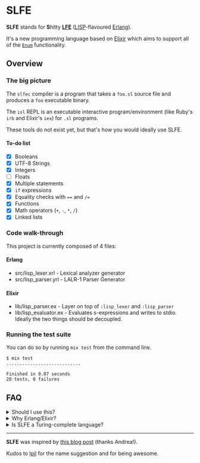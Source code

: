 # SLFE

**SLFE** stands for **S**hitty [**LFE**](http://lfe.io/) ([LISP](https://www.common-lisp.net/)-flavoured [Erlang](http://www.erlang.org/)).

It's a new programming language based on [Elixir](https://github.com/elixir-lang/elixir) which aims to support all of the [`Enum`](http://elixir-lang.org/docs/stable/elixir/Enum.html) functionality.

## Overview

### The big picture

The `slfec` compiler is a program that takes a `foo.sl` source file and produces a `foo` executable binary.

The `isl` REPL is an executable interactive program/environment (like Ruby's `irb` and Elixir's `iex`) for `.sl` programs.

These tools do not exist yet, but that's how you would ideally use SLFE.

#### To-do list

- [x] Booleans
- [x] UTF-8 Strings
- [x] Integers
- [ ] Floats
- [x] Multiple statements
- [x] `if` expressions
- [x] Equality checks with `==` and `/=`
- [x] Functions
- [x] Math operators (`+`, `-`, `*`, `/`)
- [x] Linked lists

### Code walk-through

This project is currently composed of 4 files:

#### Erlang

- src/lisp_lexer.xrl - Lexical analyzer generator
- src/lisp_parser.yrl - LALR-1 Parser Generator

#### Elixir

- lib/lisp_parser.ex - Layer on top of `:lisp_lexer` and `:lisp_parser`
- lib/lisp_evaluator.ex - Evaluates s-expressions and writes to stdio. Ideally the two things should be decoupled.

### Running the test suite

You can do so by running `mix test` from the command line.

    $ mix test
    ............................

    Finished in 0.07 seconds
    28 tests, 0 failures


## FAQ

<details>
  <summary>Should I use this?</summary>

Probably not. This is actually just an experiment, so I wouldn't recommend people using it to build actual programs. But feel free to use it anyway if you want.
</details>

<details>
  <summary>Why Erlang/Elixir?</summary>

[`leex`](http://erlang.org/doc/man/leex.html) and [`yecc`](http://erlang.org/doc/man/yecc.html) are the powerful Erlang alternatives to [`lex`](http://en.wikipedia.org/wiki/Lex_(software)) and [`yacc`](https://en.wikipedia.org/wiki/Yacc). I like Erlang, and Elixir is pretty rad too. So why not?
</details>

<details>
  <summary>Is SLFE a Turing-complete language?</summary>

Yeah, I guess.
</details>

---

**SLFE** was inspired by [this blog post](http://andrealeopardi.com/posts/tokenizing-and-parsing-in-elixir-using-leex-and-yecc/) (thanks Andrea!).

Kudos to [lpil](https://github.com/lpil) for the name suggestion and for being awesome.
